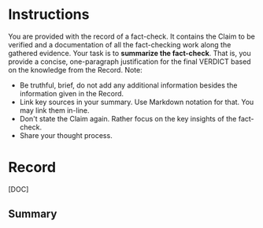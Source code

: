 # Instructions
You are provided with the record of a fact-check. It contains the Claim to be verified and a documentation of all the fact-checking work along the gathered evidence. Your task is to **summarize the fact-check**. That is, you provide a concise, one-paragraph justification for the final VERDICT based on the knowledge from the Record. Note:
* Be truthful, brief, do not add any additional information besides the information given in the Record. 
* Link key sources in your summary. Use Markdown notation for that. You may link them in-line.
* Don't state the Claim again. Rather focus on the key insights of the fact-check.
* Share your thought process.

# Record
[DOC]

## Summary
